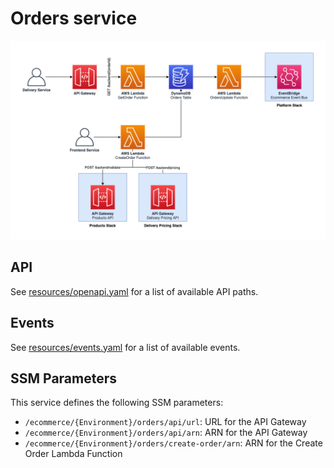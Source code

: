 Orders service
==============

<p align="center">
    <img alt="Orders architecture diagram" src="images/orders.png"/>
</p>

## API

See [resources/openapi.yaml](resources/openapi.yaml) for a list of available API paths.

## Events

See [resources/events.yaml](resources/events.yaml) for a list of available events.

## SSM Parameters

This service defines the following SSM parameters:

* `/ecommerce/{Environment}/orders/api/url`: URL for the API Gateway
* `/ecommerce/{Environment}/orders/api/arn`: ARN for the API Gateway
* `/ecommerce/{Environment}/orders/create-order/arn`: ARN for the Create Order Lambda Function